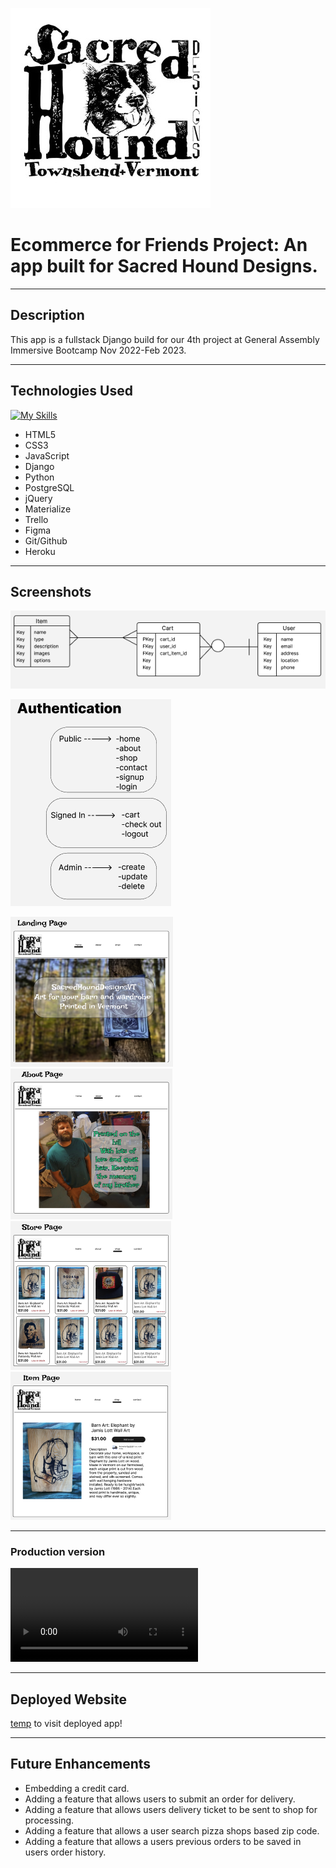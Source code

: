 ![Logo](/main_app/static/images/logo.jpeg)
# Ecommerce for Friends Project: An app built for Sacred Hound Designs.
***
## Description
This app is a fullstack Django build for our 4th project at General Assembly Immersive Bootcamp Nov 2022-Feb 2023. 
***
## Technologies Used

[![My Skills](https://skillicons.dev/icons?i=html,css,vscode,js,django,py,postgres,jquery,figma,git,github,heroku,&perline=4)](https://skillicons.dev)

- HTML5
- CSS3
- JavaScript
- Django
- Python
- PostgreSQL
- jQuery
- Materialize
- Trello
- Figma
- Git/Github
- Heroku

***
## Screenshots
![erd](/main_app/static/images/erd.png)
<br>

![auth](/main_app/static/images/authentication.png)
<br>

![landing](/main_app/static/images/landing_page.png)
![about](/main_app/static/images/about_page.png)
![store](/main_app/static/images/store.png)
![item](/main_app/static/images/item_page.png)
<br>
***
### Production version

![production](/main_app/static/production_vid.mov)
***
## Deployed Website

[temp](https://project2forgeneralassembly.herokuapp.com/forgotten) to visit deployed app! 
***
## Future Enhancements
- Embedding a credit card.
- Adding a feature that allows users to submit an order for delivery.
- Adding a feature that allows users delivery ticket to be sent to shop for processing.
- Adding a feature that allows a user search pizza shops based zip code.
- Adding a feature that allows a users previous orders to be saved in users order history.